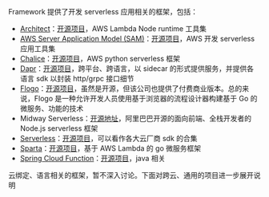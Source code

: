 Framework 提供了开发 serverless 应用相关的框架，包括：

* [Architect](https://arc.codes/)：[开源项目](https://github.com/architect/functions)，AWS Lambda Node runtime 工具集
* [AWS Server Application Model (SAM)](https://aws.amazon.com/cn/serverless/sam/)：[开源项目](https://github.com/awslabs/serverless-application-model)，AWS 开发 serverless 应用工具集
* [Chalice](https://aws.amazon.com/cn/blogs/developer/chalice-1-0-0-ga-release/)：[开源项目](https://github.com/aws/chalice)，AWS python serverless 框架
* [Dapr](https://dapr.io/)：[开源项目](https://github.com/dapr/dapr)，跨平台、跨语言，以 sidecar 的形式提供服务，并提供各语言 sdk 以封装 http/grpc 接口细节
* [Flogo](https://www.flogo.io/)：[开源项目](https://github.com/TIBCOSoftware/flogo)，虽然是开源，但该公司也提供了付费商业版本。总的来说，Flogo 是一种允许开发人员使用基于浏览器的流程设计器构建基于 Go 的微服务、功能的技术
* Midway Serverless：[开源地址](https://github.com/midwayjs/midway)，阿里巴巴开源的面向前端、全栈开发者的 Node.js serverless 框架
* [Serverless](https://www.serverless.com/cn/)：[开源项目](https://github.com/serverless/serverless)，可以看作各大云厂商 sdk 的合集
* [Sparta](https://gosparta.io/)：[开源项目](https://github.com/mweagle/Sparta)，基于 AWS Lambda 的 go 微服务框架
* [Spring Cloud Function](https://spring.io/projects/spring-cloud-function)：[开源项目](https://github.com/spring-cloud/spring-cloud-function)，java 相关

云绑定、语言相关的框架，暂不深入讨论。下面对跨云、通用的项目进一步展开说明

